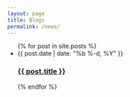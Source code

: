 ```yaml
---
layout: page
title: Blogs
permalink: /news/
---
```



<ul class="post-list">
  {% for post in site.posts %}
    <li>
      <span class="post-meta">{{ post.date | date: "%b %-d, %Y" }}</span>
      <h3>
        <a class="post-link" href="{{ post.url | relative_url }}">{{ post.title }}</a>
      </h3>
    </li>
  {% endfor %}
</ul>